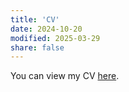```yaml
---
title: 'CV'
date: 2024-10-20
modified: 2025-03-29
share: false
---
```


You can view my CV <a href="/uploads/cv.pdf" target="_blank" class="btn btn-primary">here</a>.
